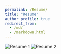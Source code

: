 ```yaml
---
permalink: /Resume/
title: "Resume"
author_profile: true
redirect_from: 
  - /md/
  - /markdown.html
---
```

![Resume 1](https://live.staticflickr.com/65535/48467083251_ba6672b6c9_b.jpg)
![Resume 2](https://live.staticflickr.com/65535/48467233322_de04bc6094_b.jpg)

